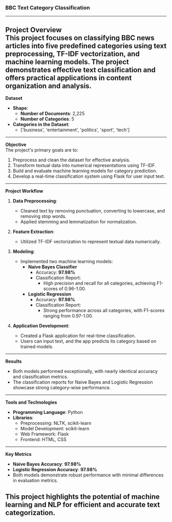 ### BBC Text Category Classification  
---

**Project Overview**  
This project focuses on classifying BBC news articles into five predefined categories using text preprocessing, TF-IDF vectorization, and machine learning models. The project demonstrates effective text classification and offers practical applications in content organization and analysis.  
---

**Dataset**  
- **Shape**:  
  - **Number of Documents**: 2,225  
  - **Number of Categories**: 5  
- **Categories in the Dataset**:  
  - ['business', 'entertainment', 'politics', 'sport', 'tech']  
---

**Objective**  
The project's primary goals are to:  
1. Preprocess and clean the dataset for effective analysis.  
2. Transform textual data into numerical representations using TF-IDF.  
3. Build and evaluate machine learning models for category prediction.  
4. Develop a real-time classification system using Flask for user input text.  
---

**Project Workflow**  

1. **Data Preprocessing**:  
   - Cleaned text by removing punctuation, converting to lowercase, and removing stop words.  
   - Applied stemming and lemmatization for normalization.  

2. **Feature Extraction**:  
   - Utilized TF-IDF vectorization to represent textual data numerically.  

3. **Modeling**:  
   - Implemented two machine learning models:  
     - **Naive Bayes Classifier**  
       - Accuracy: **97.98%**  
       - Classification Report:  
         - High precision and recall for all categories, achieving F1-scores of 0.96-1.00.  
     - **Logistic Regression**  
       - Accuracy: **97.98%**  
       - Classification Report:  
         - Strong performance across all categories, with F1-scores ranging from 0.97-1.00.  

4. **Application Development**:  
   - Created a Flask application for real-time classification.  
   - Users can input text, and the app predicts its category based on trained models.  
---

**Results**  
- Both models performed exceptionally, with nearly identical accuracy and classification metrics.  
- The classification reports for Naive Bayes and Logistic Regression showcase strong category-wise performance.
---

**Tools and Technologies**  
- **Programming Language**: Python  
- **Libraries**:  
  - Preprocessing: NLTK, scikit-learn  
  - Model Development: scikit-learn  
  - Web Framework: Flask  
  - Frontend: HTML, CSS
---  

**Key Metrics**  
- **Naive Bayes Accuracy**: **97.98%**  
- **Logistic Regression Accuracy**: **97.98%**  
- Both models demonstrate robust performance with minimal differences in evaluation metrics.  

This project highlights the potential of machine learning and NLP for efficient and accurate text categorization.
--
